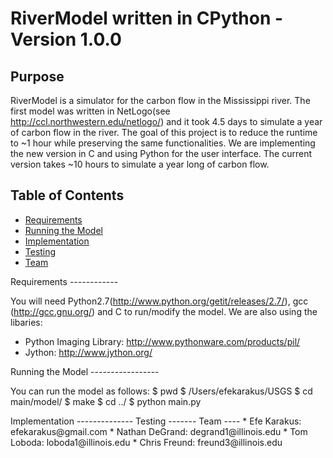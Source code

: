 RiverModel written in CPython - Version 1.0.0
===================================

Purpose
-------

RiverModel is a simulator for the carbon flow in the Mississippi river. The first model was written in NetLogo(see http://ccl.northwestern.edu/netlogo/) and
it took 4.5 days to simulate a year of carbon flow in the river. The goal of this project is to reduce the runtime to ~1 hour while preserving the same functionalities.
We are implementing the new version in C and using Python for the user interface. The current version takes ~10 hours to simulate a year long of carbon flow.

Table of Contents
-----------------

* [Requirements](#requirements)
* [Running the Model](#running)
* [Implementation](#implementation)
* [Testing](#testing)
* [Team](#team)

<a name="requirements"/>
Requirements
------------

You will need Python2.7(http://www.python.org/getit/releases/2.7/), gcc (http://gcc.gnu.org/) and C to run/modify the model.
We are also using the libaries:
  * Python Imaging Library: http://www.pythonware.com/products/pil/
  * Jython: http://www.jython.org/

<a name="running"/>
Running the Model
-----------------

You can run the model as follows:
  $ pwd
  $ /Users/efekarakus/USGS
  $ cd main/model/
  $ make
  $ cd ../
  $ python main.py

<a name="implementation"/>
Implementation
--------------

<a name="testing"/>
Testing
-------

<a name="team"/>
Team
----
  * Efe Karakus: efekarakus@gmail.com
  * Nathan DeGrand: degrand1@illinois.edu
  * Tom Loboda: loboda1@illinois.edu
  * Chris Freund: freund3@illinois.edu
